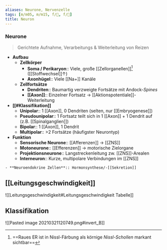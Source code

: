 ```yaml
---
aliases: Neurone, Nervenzelle
tags: [m/m05, m/m15, f/🧠, f/🔬]
title: Neuron
---
```

### Neurone
> Gerichtete Aufnahme, Verarbeitungs & Weiterleitung von Reizen
- **Aufbau**
	- **Zellkörper**
		- **Soma / Perikaryon**:: Viele, große [[Zellorganellen]][^1] ([[Stoffwechsel]]↑)
		- **Axonhügel**:: Viele [[Na+]] Kanäle
	- **Zellfortsätze**
		- **Dendriten**:: Baumartig verzweigte Fortsätze mit Andock-*Spines*
		- **[[Axon]]**:: Einzelner Fortsatz → [[Aktionspotentiale]]-Weiterleitung
- **[[#Klassifikation]]**
	- **Unipolar**:: 1 [[Axon]], 0 Dendriten (selten, nur [[Embryogenese]])
	- **Pseudounipolar**:: 1 Fortsatz teilt sich in 1 [[Axon]] + 1 Dendrit auf (z.B. [[Spinalganglien]])
	- **Bipolar**:: 1 [[Axon]], 1 Dendrit
	- **Multipolar**:: >2 Fortsätze (häufigster Neurontyp)
- **Funktion**
	- **Sensorische Neurone**:: [[Afferenzen]] → [[ZNS]]
	- **Motoneurone**:: [[Efferenzen]] → motorische Zielorgane
	- **Projektionsneurone**:: Langstreckenleitung zw. [[ZNS]]-Arealen
	- **Interneuron**:: Kurze, multipolare Verbindungen im [[ZNS]]
<!--SR:!2023-01-08,4,270-->
	- **Neuroendokrine Zellen**:: Hormonsynthese/-[[Sekretion]]

## [[Leitungsgeschwindigkeit]]
![[Leitungsgeschwindigkeit#Leitungsgeschwindigkeit Tabelle]]

## Klassifikation
	
![[Pasted image 20210321120749.png#invert_B]]


[^1]: ==Raues ER ist in Nissl-Färbung als körnige *Nissl-Schollen* markant sichtbar==
